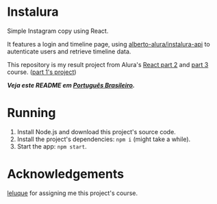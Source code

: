 # Instalura

Simple Instagram copy using React.

It features a login and timeline page, using [alberto-alura/instalura-api](https://github.com/alberto-alura/instalura-api) to autenticate users and retrieve timeline data.

This repository is my result project from Alura's [React part 2](https://cursos.alura.com.br/course/react-parte-2) and [part 3](https://cursos.alura.com.br/course/react-parte-3) course. ([part 1's project](https://github.com/g-otn/react-book-author))

***Veja este README em [Português Brasileiro](https://github.com/g-otn/Instalura/blob/master/README.pt-BR.md).***

# Running
1. Install Node.js and download this project's source code.
2. Install the project's dependencies: `npm i` (might take a while).
3. Start the app: `npm start`.

# Acknowledgements
[leluque](https://github.com/leluque) for assigning me this project's course.
